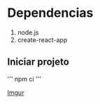 # Dependencias 
1. node.js
2. create-react-app

## Iniciar projeto
'''
 npm ci
'''

[Imgur](https://imgur.com/FgbfZBY)
